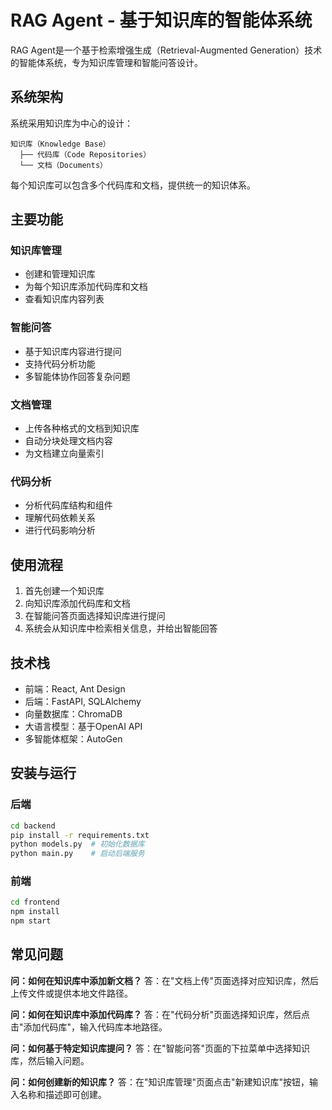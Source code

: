 # RAG Agent - 基于知识库的智能体系统

RAG Agent是一个基于检索增强生成（Retrieval-Augmented Generation）技术的智能体系统，专为知识库管理和智能问答设计。

## 系统架构

系统采用知识库为中心的设计：

```
知识库（Knowledge Base）
  ├── 代码库（Code Repositories）
  └── 文档（Documents）
```

每个知识库可以包含多个代码库和文档，提供统一的知识体系。

## 主要功能

### 知识库管理

- 创建和管理知识库
- 为每个知识库添加代码库和文档
- 查看知识库内容列表

### 智能问答

- 基于知识库内容进行提问
- 支持代码分析功能
- 多智能体协作回答复杂问题

### 文档管理

- 上传各种格式的文档到知识库
- 自动分块处理文档内容
- 为文档建立向量索引

### 代码分析

- 分析代码库结构和组件
- 理解代码依赖关系
- 进行代码影响分析

## 使用流程

1. 首先创建一个知识库
2. 向知识库添加代码库和文档
3. 在智能问答页面选择知识库进行提问
4. 系统会从知识库中检索相关信息，并给出智能回答

## 技术栈

- 前端：React, Ant Design
- 后端：FastAPI, SQLAlchemy
- 向量数据库：ChromaDB
- 大语言模型：基于OpenAI API
- 多智能体框架：AutoGen

## 安装与运行

### 后端

```bash
cd backend
pip install -r requirements.txt
python models.py  # 初始化数据库
python main.py    # 启动后端服务
```

### 前端

```bash
cd frontend
npm install
npm start
```

## 常见问题

**问：如何在知识库中添加新文档？**
答：在"文档上传"页面选择对应知识库，然后上传文件或提供本地文件路径。

**问：如何在知识库中添加代码库？**
答：在"代码分析"页面选择知识库，然后点击"添加代码库"，输入代码库本地路径。

**问：如何基于特定知识库提问？**
答：在"智能问答"页面的下拉菜单中选择知识库，然后输入问题。

**问：如何创建新的知识库？**
答：在"知识库管理"页面点击"新建知识库"按钮，输入名称和描述即可创建。 